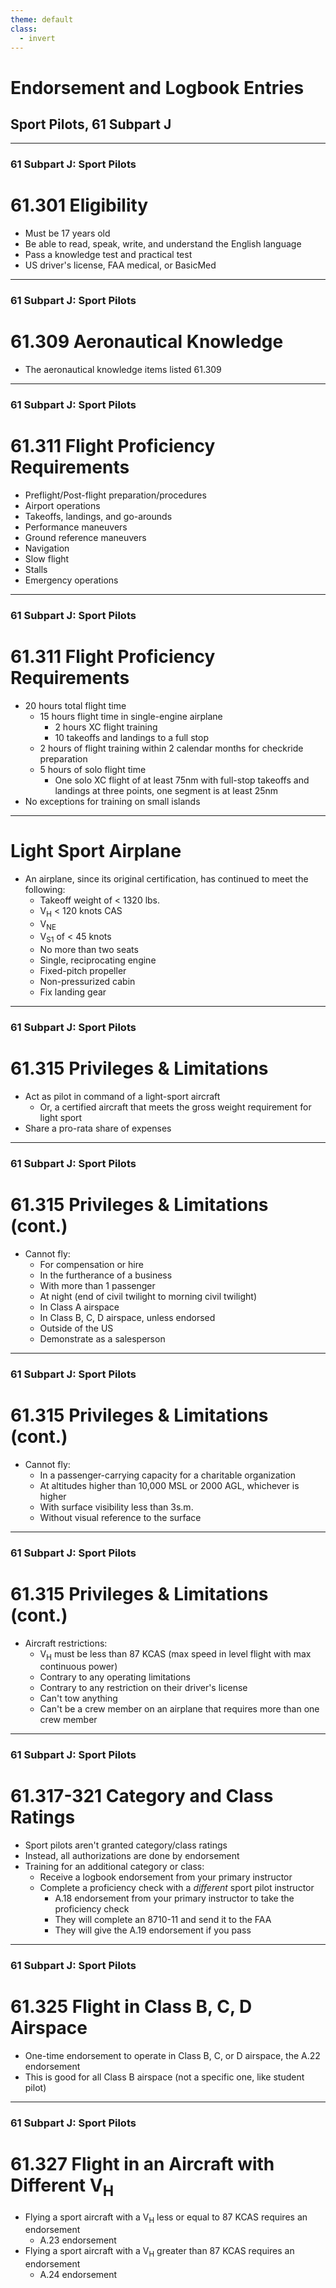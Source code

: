 ```yaml
---
theme: default
class:
  - invert
---
```


# Endorsement and Logbook Entries

## Sport Pilots, 61 Subpart J

---

### 61 Subpart J: Sport Pilots

# 61.301 Eligibility

- Must be 17 years old
- Be able to read, speak, write, and understand the English language
- Pass a knowledge test and practical test
- US driver's license, FAA medical, or BasicMed

---

### 61 Subpart J: Sport Pilots

# 61.309 Aeronautical Knowledge

- The aeronautical knowledge items listed 61.309

---

### 61 Subpart J: Sport Pilots

# 61.311 Flight Proficiency Requirements

- Preflight/Post-flight preparation/procedures
- Airport operations
- Takeoffs, landings, and go-arounds
- Performance maneuvers
- Ground reference maneuvers
- Navigation
- Slow flight
- Stalls
- Emergency operations

---

### 61 Subpart J: Sport Pilots

# 61.311 Flight Proficiency Requirements

- 20 hours total flight time
  - 15 hours flight time in single-engine airplane
    - 2 hours XC flight training
    - 10 takeoffs and landings to a full stop
  - 2 hours of flight training within 2 calendar months for checkride preparation
  - 5 hours of solo flight time
    - One solo XC flight of at least 75nm with full-stop takeoffs and landings at three points, one segment is at least 25nm
- No exceptions for training on small islands

---

# Light Sport Airplane

- An airplane, since its original certification, has continued to meet the following:
  - Takeoff weight of &lt; 1320 lbs.
  - V<sub>H</sub> &lt; 120 knots CAS
  - V<sub>NE</sub>
  - V<sub>S1</sub> of &lt; 45 knots
  - No more than two seats
  - Single, reciprocating engine
  - Fixed-pitch propeller
  - Non-pressurized cabin
  - Fix landing gear

---

### 61 Subpart J: Sport Pilots

# 61.315 Privileges & Limitations

- Act as pilot in command of a light-sport aircraft
  - Or, a certified aircraft that meets the gross weight requirement for light sport
- Share a pro-rata share of expenses

---

### 61 Subpart J: Sport Pilots

# 61.315 Privileges & Limitations (cont.)

- Cannot fly:
  - For compensation or hire
  - In the furtherance of a business
  - With more than 1 passenger
  - At night (end of civil twilight to morning civil twilight)
  - In Class A airspace
  - In Class B, C, D airspace, unless endorsed
  - Outside of the US
  - Demonstrate as a salesperson

---

### 61 Subpart J: Sport Pilots

# 61.315 Privileges & Limitations (cont.)

- Cannot fly:
  - In a passenger-carrying capacity for a charitable organization
  - At altitudes higher than 10,000 MSL or 2000 AGL, whichever is higher
  - With surface visibility less than 3s.m.
  - Without visual reference to the surface

---

### 61 Subpart J: Sport Pilots

# 61.315 Privileges & Limitations (cont.)

- Aircraft restrictions:
  - V<sub>H</sub> must be less than 87 KCAS (max speed in level flight with max continuous power)
  - Contrary to any operating limitations
  - Contrary to any restriction on their driver's license
  - Can't tow anything
  - Can't be a crew member on an airplane that requires more than one crew member

---

### 61 Subpart J: Sport Pilots

# 61.317-321 Category and Class Ratings

- Sport pilots aren't granted category/class ratings
- Instead, all authorizations are done by endorsement
- Training for an additional category or class:
  - Receive a logbook endorsement from your primary instructor
  - Complete a proficiency check with a _different_ sport pilot instructor
    - A.18 endorsement from your primary instructor to take the proficiency check
    - They will complete an 8710-11 and send it to the FAA
    - They will give the A.19 endorsement if you pass

<!--

The FAA form 8710-11 is the Airman Certificate and/or Rating Application for Sport Pilot

 -->

---

### 61 Subpart J: Sport Pilots

# 61.325 Flight in Class B, C, D Airspace

- One-time endorsement to operate in Class B, C, or D airspace, the A.22 endorsement
- This is good for all Class B airspace (not a specific one, like student pilot)

---

### 61 Subpart J: Sport Pilots

# 61.327 Flight in an Aircraft with Different V<sub>H</sub>

- Flying a sport aircraft with a V<sub>H</sub> less or equal to 87 KCAS requires an endorsement
  - A.23 endorsement
- Flying a sport aircraft with a V<sub>H</sub> greater than 87 KCAS requires an endorsement
  - A.24 endorsement
